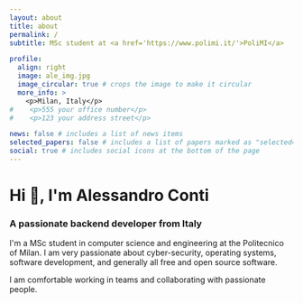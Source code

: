 ```yaml
---
layout: about
title: about
permalink: /
subtitle: MSc student at <a href='https://www.polimi.it/'>PoliMI</a>

profile:
  align: right
  image: ale_img.jpg
  image_circular: true # crops the image to make it circular
  more_info: >
    <p>Milan, Italy</p>
#    <p>555 your office number</p>
#    <p>123 your address street</p>

news: false # includes a list of news items
selected_papers: false # includes a list of papers marked as "selected={true}"
social: true # includes social icons at the bottom of the page
---
```


<h1>Hi 👋, I'm Alessandro Conti</h1>
<h3>A passionate backend developer from Italy</h3>

I'm a MSc student in computer science and engineering at the Politecnico of Milan.
I am very passionate about cyber-security, operating systems, software development, and generally all free and open source software.

I am comfortable working in teams and collaborating with passionate people.
